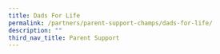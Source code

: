 ```yaml
---
title: Dads For Life
permalink: /partners/parent-support-champs/dads-for-life/
description: ""
third_nav_title: Parent Support
---
```

